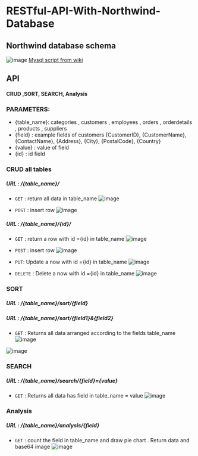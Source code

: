 #  RESTful-API-With-Northwind-Database

##  Northwind database schema 
![image](https://user-images.githubusercontent.com/63099899/202976369-5d4a9c36-8565-4b71-bd2e-a3117e764620.png)
 [Mysql script from wiki](https://en.wikiversity.org/wiki/Database_Examples/Northwind/MySQL)

## API
#### CRUD ,SORT, SEARCH, Analysis
### PARAMETERS: 
 - {table_name}: categories , customers , employees , orders , orderdetails , products , suppliers
 - {field} : example fields of customers {CustomerID}, {CustomerName}, {ContactName}, {Address}, {City}, {PostalCode}, {Country}
 - {value} : value of field
 - {id} : id field
### CRUD all tables
##### **URL** : /{table_name}/
 - `GET`  : return all data in  table_name
  ![image](https://user-images.githubusercontent.com/63099899/202987741-cce6f293-4e71-4adf-9094-429aceb32852.png)

 - `POST` : insert row
 ![image](https://user-images.githubusercontent.com/63099899/202987981-1c42d340-32cc-4bf1-90a2-753f3792e8f3.png)

##### **URL** : /{table_name}/{id}/
 - `GET`  : return a row with id ={id} in table_name
 ![image](https://user-images.githubusercontent.com/63099899/202987534-8265488d-fd20-4a9d-b190-ad8ae1a47edc.png)

 - `POST` : insert row
 ![image](https://user-images.githubusercontent.com/63099899/202987462-571695b4-f7f0-476a-bc65-58d2ca85054e.png)

 - `PUT`: Update a now with id ={id} in table_name
 ![image](https://user-images.githubusercontent.com/63099899/202987298-acba7edb-4f5d-4372-89cd-beb0fa7e4945.png)

 - `DELETE` : Delete a now with id ={id} in table_name
 ![image](https://user-images.githubusercontent.com/63099899/202986955-27233d28-6c87-4f44-8f32-400f59907307.png)

### SORT 
##### **URL** : /{table_name}/sort/{field}
##### **URL** : /{table_name}/sort/{field1}&{field2}

 - `GET`  : Returns all data arranged according to the fields table_name
 ![image](https://user-images.githubusercontent.com/63099899/202987644-6657bb0e-7e81-4337-998b-0f47e5b274fd.png)

 ![image](https://user-images.githubusercontent.com/63099899/202986659-7c1edef5-025f-4134-9cb6-1e82cd1294b5.png)

### SEARCH
##### **URL** : /{table_name}/search/{field}={value}
 -  `GET`  : Returns all data has field in table_name = value
 ![image](https://user-images.githubusercontent.com/63099899/202986571-2a630ca9-7ac0-4973-9ae8-e3e87fb2466f.png)

### Analysis

  
##### **URL** : /{table_name}/analysis/{field}
 - `GET`  : count the field in table_name and draw pie chart . Return data and base64 image
![image](https://user-images.githubusercontent.com/63099899/202986344-c9da8210-a34c-49b6-a3a3-e1a4917d0e16.png)

  
